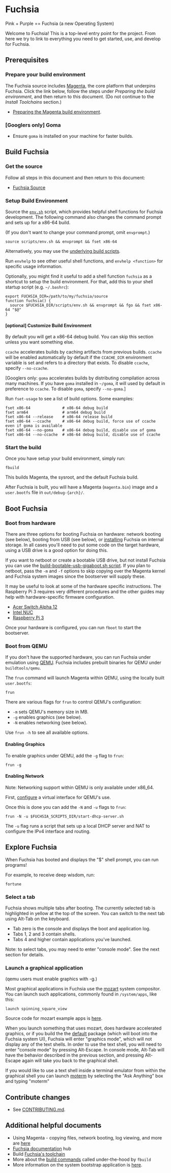 Fuchsia
============

Pink + Purple == Fuchsia (a new Operating System)

Welcome to Fuchsia! This is a top-level entry point for the project. From here
we try to link to everything you need to get started, use, and develop for
Fuchsia.

## Prerequisites

### Prepare your build environment

The Fuchsia source
includes [Magenta](https://fuchsia.googlesource.com/magenta/+/HEAD/README.md),
the core platform that underpins Fuchsia. Click the link below, follow the
steps under *Preparing the build environment*, and then return to this document.
(Do not continue to the *Install Toolchains* section.)

* [Preparing the Magenta build environment](https://fuchsia.googlesource.com/magenta/+/master/docs/getting_started.md#Preparing-the-build-environment).

### [Googlers only] Goma

* Ensure `goma` is installed on your machine for faster builds.

## Build Fuchsia

### Get the source
Follow all steps in this document and then return to this document:
  * [Fuchsia Source](getting_source.md)

### Setup Build Environment

Source the
[`env.sh`](https://fuchsia.googlesource.com/scripts/+/master/env.sh)
script, which provides helpful shell functions for Fuchsia
development. The following command also changes the command prompt and
sets up for a x86-64 build.

(If you don't want to change your command prompt, omit `envprompt`.)

```
source scripts/env.sh && envprompt && fset x86-64
```

Alternatively, you may use the [underlying build scripts](build_system.md).

Run `envhelp` to see other useful shell functions, and `envhelp <function>` for
specific usage information.

Optionally, you might find it useful to add a shell function `fuchsia` as a
shortcut to setup the build environment. For that, add this to your shell startup
script (e.g. `~/.bashrc`):

```
export FUCHSIA_DIR=/path/to/my/fuchsia/source
function fuchsia() {
  source $FUCHSIA_DIR/scripts/env.sh && envprompt && fgo && fset x86-64 "$@"
}
```

#### [optional] Customize Build Environment

By default you will get a x86-64 debug build. You can skip this section unless
you want something else.

`ccache` accelerates builds by caching artifacts from previous builds.
`ccache` will be enabled automatically by default if the `CCACHE_DIR`
environment variable is set and refers to a directory that exists.
To disable `ccache`, specify `--no-ccache`.

[Googlers only: `goma` accelerates builds by distributing compilation
across many machines.  If you have `goma` installed in `~/goma`, it will used
by default in preference to `ccache`.  To disable `goma`, specify `--no-goma`.]

Run `fset-usage` to see a list of build options. Some examples:

```
fset x86-64              # x86-64 debug build
fset arm64               # arm64 debug build
fset x86-64 --release    # x86-64 release build
fset x86-64 --ccache     # x86-64 debug build, force use of ccache even if goma is available
fset x86-64 --no-goma    # x86-64 debug build, disable use of goma
fset x86-64 --no-ccache  # x86-64 debug build, disable use of ccache
```

### Start the build

Once you have setup your build environment, simply run:

```
fbuild
```

This builds Magenta, the sysroot, and the default Fuchsia build.

After Fuchsia is built, you will have a Magenta (`magenta.bin`) image and a
`user.bootfs` file in `out/debug-{arch}/`.

## Boot Fuchsia

### Boot from hardware

There are three options for booting Fuchsia on hardware: network booting (see
below), booting from USB (see below), or [installing](https://fuchsia.googlesource.com/install-fuchsia/+/master/README.md)
Fuchsia on internal storage. In all cases you'll need to put some code on the
target hardware, using a USB drive is a good option for doing this.

If you want to netboot or create a bootable USB drive, but not install Fuchsia
you can use the [build-bootable-usb-gigaboot.sh script](https://fuchsia.googlesource.com/scripts/+/master/build-bootable-usb-gigaboot.sh).
If you plan to netboot, pass the `-m` and `-f` options to skip copying over the
Magenta kernel and Fuchsia system images since the bootserver will supply these.

It may be useful to look at some of the hardware specific instructions. The
Raspberry Pi 3 requires very different procedures and the other guides may help
with hardware-specific firmware configuration.

* [Acer Switch Alpha 12](https://fuchsia.googlesource.com/magenta/+/master/docs/targets/acer12.md)
* [Intel NUC](https://fuchsia.googlesource.com/magenta/+/master/docs/targets/nuc.md)
* [Raspberry Pi 3](https://fuchsia.googlesource.com/magenta/+/master/docs/targets/rpi3.md)

Once your hardware is configured, you can run `fboot` to start the bootserver.

### Boot from QEMU

If you don't have the supported hardware, you can run Fuchsia under emulation
using [QEMU](https://fuchsia.googlesource.com/magenta/+/HEAD/docs/qemu.md).
Fuchsia includes prebuilt binaries for QEMU under `buildtools/qemu`.

The `frun` command will launch Magenta within QEMU, using the locally built
`user.bootfs`:

```
frun
```

There are various flags for `frun` to control QEMU's configuration:
* `-m` sets QEMU's memory size in MB.
* `-g` enables graphics (see below).
* `-N` enables networking (see below).

Use `frun -h` to see all available options.

#### Enabling Graphics

To enable graphics under QEMU, add the `-g` flag to `frun`:

```
frun -g
```

#### Enabling Network

Note: Networking support within QEMU is only available under x86_64.

First, [configure](https://fuchsia.googlesource.com/magenta/+/master/docs/qemu.md#Enabling-Networking-under-QEMU-x86_64-only)
a virtual interface for QEMU's use.

Once this is done you can add the `-N` and `-u` flags to `frun`:

```
frun -N -u $FUCHSIA_SCRIPTS_DIR/start-dhcp-server.sh
```

The `-u` flag runs a script that sets up a local DHCP server and NAT to
configure the IPv4 interface and routing.

## Explore Fuchsia

When Fuchsia has booted and displays the "$" shell prompt, you can run programs!

For example, to receive deep wisdom, run:

```
fortune
```

### Select a tab

Fuchsia shows multiple tabs after booting. The currently selected tab is
highlighted in yellow at the top of the screen. You can switch to the next
tab using Alt-Tab on the keyboard.

- Tab zero is the console and displays the boot and application log.
- Tabs 1, 2 and 3 contain shells.
- Tabs 4 and higher contain applications you've launched.

Note: to select tabs, you may need to enter "console mode". See the next section for details.

### Launch a graphical application

(qemu users must enable graphics with -g.)

Most graphical applications in Fuchsia use the
[mozart](https://fuchsia.googlesource.com/mozart) system compositor. You can launch
such applications, commonly found in `/system/apps`, like this:

```
launch spinning_square_view
```

Source code for mozart example apps is
[here](https://fuchsia.googlesource.com/mozart/+/HEAD/examples/).

When you launch something that uses mozart, does hardware accelerated graphics, or if you build the
the [default](https://fuchsia.googlesource.com/packages/+/master/gn/default) package (which will
boot into the Fuchsia system UI), Fuchsia will enter "graphics mode", which will not display any
of the text shells. In order to use the text shell, you will need to enter "console mode" by
pressing Alt-Escape. In console mode, Alt-Tab will have the behavior described in the previous
section, and pressing Alt-Escape again will take you back to the graphical shell.

If you would like to use a text shell inside a terminal emulator from within the graphical shell
you can launch [moterm](https://fuchsia.googlesource.com/moterm/) by selecting the "Ask Anything"
box and typing "moterm"

## Contribute changes
* See [CONTRIBUTING.md](CONTRIBUTING.md).

## Additional helpful documents

* Using Magenta - copying files, network booting, log viewing, and more are [here](https://fuchsia.googlesource.com/magenta/+/master/docs/getting_started.md#Copying-files-to-and-from-Magenta)
* [Fuchsia documentation](https://fuchsia.googlesource.com/docs) hub
* Build [Fuchsia's toolchain](building_toolchain.md)
* More about the [build commands](build_system.md) called under-the-hood by `fbuild`
* More information on the system bootstrap application is
[here](https://fuchsia.googlesource.com/modular/+/HEAD/src/bootstrap/).
